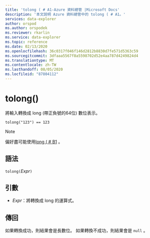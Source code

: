 ```yaml
---
title: 'tolong ( # A1-Azure 資料總管 |Microsoft Docs'
description: '本文說明 Azure 資料總管中的 tolong ( # A1。'
services: data-explorer
author: orspod
ms.author: orspodek
ms.reviewer: rkarlin
ms.service: data-explorer
ms.topic: reference
ms.date: 02/13/2020
ms.openlocfilehash: 36c0317f046f146d2812b8830d7fe571d5363c59
ms.sourcegitcommit: 3dfaaa5567f8a5598702d52e4aa787d4249824d4
ms.translationtype: MT
ms.contentlocale: zh-TW
ms.lasthandoff: 08/05/2020
ms.locfileid: "87804112"
---
```

# <a name="tolong"></a>tolong()

將輸入轉換成 long (帶正負號的64位) 數位表示。

```kusto
tolong("123") == 123
```

> [!NOTE]
> 偏好盡可能使用[long ( # B1](./scalar-data-types/long.md) 。

## <a name="syntax"></a>語法

`tolong(`*Expr*`)`

## <a name="arguments"></a>引數

* *Expr*：將轉換成 long 的運算式。 

## <a name="returns"></a>傳回

如果轉換成功，則結果會是長數位。
如果轉換不成功，則結果會是 `null` 。
 
